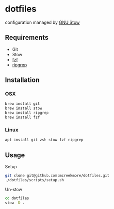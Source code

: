 # dotfiles

configuration managed by [GNU Stow](https://www.gnu.org/software/stow/)

## Requirements

- Git
- Stow
- [fzf](https://github.com/junegunn/fzf)
- [ripgrep](https://github.com/BurntSushi/ripgrep)

## Installation

### OSX

```bash
brew install git
brew install stow
brew install ripgrep
brew install fzf
```

### Linux

```bash
apt install git zsh stow fzf ripgrep
```

## Usage

Setup

```bash
git clone git@github.com:mcreekmore/dotfiles.git
./dotfiles/scripts/setup.sh
```

Un-stow
```bash
cd dotfiles
stow -D .
```
